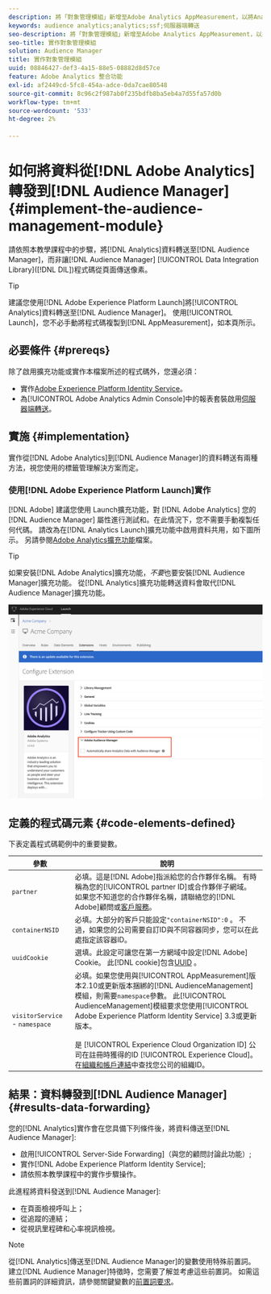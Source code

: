 ```yaml
---
description: 將「對象管理模組」新增至Adobe Analytics AppMeasurement，以將Analytics資料轉送至Audience Manager，而非讓Audience ManagerData Integration Library(DIL)程式碼從頁面傳送像素。
keywords: audience analytics;analytics;ssf;伺服器端轉送
seo-description: 將「對象管理模組」新增至Adobe Analytics AppMeasurement，以將Analytics資料轉送至Audience Manager，而非讓Audience ManagerData Integration Library(DIL)程式碼從頁面傳送像素。
seo-title: 實作對象管理模組
solution: Audience Manager
title: 實作對象管理模組
uuid: 08846427-def3-4a15-88e5-08882d8d57ce
feature: Adobe Analytics 整合功能
exl-id: af2449cd-5fc8-454a-adce-0da7cae80548
source-git-commit: 8c96c2f987ab0f235bdfb8ba5eb4a7d55fa57d0b
workflow-type: tm+mt
source-wordcount: '533'
ht-degree: 2%

---
```


# 如何將資料從[!DNL Adobe Analytics]轉發到[!DNL Audience Manager] {#implement-the-audience-management-module}

請依照本教學課程中的步驟，將[!DNL Analytics]資料轉送至[!DNL Audience Manager]，而非讓[!DNL Audience Manager] [!UICONTROL Data Integration Library]([!DNL DIL])程式碼從頁面傳送像素。

>[!TIP]
>
>建議您使用[!DNL Adobe Experience Platform Launch]將[!UICONTROL Analytics]資料轉送至[!DNL Audience Manager]。 使用[!UICONTROL Launch]，您不必手動將程式碼複製到[!DNL AppMeasurement]，如本頁所示。

## 必要條件 {#prereqs}

除了啟用擴充功能或實作本檔案所述的程式碼外，您還必須：

* 實作[Adobe Experience Platform Identity Service](https://experienceleague.adobe.com/docs/id-service/using/home.html)。
* 為[!UICONTROL Adobe Analytics Admin Console]中的報表套裝啟用[伺服器端轉送](https://experienceleague.adobe.com/docs/analytics/admin/admin-tools/server-side-forwarding/ssf.html)。

## 實施 {#implementation}

實作從[!DNL Adobe Analytics]到[!DNL Audience Manager]的資料轉送有兩種方法，視您使用的標籤管理解決方案而定。

### 使用[!DNL Adobe Experience Platform Launch]實作

[!DNL Adobe] 建議您使用 [](https://experienceleague.adobe.com/docs/launch/using/home.html?lang=en) Launch擴充功能，對 [!DNL Adobe Analytics] 您的 [!DNL Audience Manager] 屬性進行測試和。在此情況下，您不需要手動複製任何代碼。 請改為在[!DNL Analytics Launch]擴充功能中啟用資料共用，如下圖所示。 另請參閱[Adobe Analytics擴充功能](https://experienceleague.adobe.com/docs/launch/using/extensions-ref/adobe-extension/analytics-extension/overview.html#adobe-audience-manager)檔案。

>[!TIP]
>
>如果安裝[!DNL Adobe Analytics]擴充功能，*不要*&#x200B;也要安裝[!DNL Audience Manager]擴充功能。 從[!DNL Analytics]擴充功能轉送資料會取代[!DNL Audience Manager]擴充功能。

![如何從Adobe Analytics擴充功能將資料共用至Audience Manager](/help/using/integration/assets/analytics-to-aam.png)

## 定義的程式碼元素 {#code-elements-defined}

下表定義程式碼範例中的重要變數。

| 參數 | 說明 |
|--- |--- |
| `partner` | 必填。這是[!DNL Adobe]指派給您的合作夥伴名稱。 有時稱為您的[!UICONTROL partner ID]或合作夥伴子網域。  如果您不知道您的合作夥伴名稱，請聯絡您的[!DNL Adobe]顧問或[客戶服務](https://helpx.adobe.com/tw/marketing-cloud/contact-support.html)。 |
| `containerNSID` | 必填。大部分的客戶只能設定`"containerNSID":0` 。 不過，如果您的公司需要自訂ID與不同容器同步，您可以在此處指定該容器ID。 |
| `uuidCookie` | 選填。此設定可讓您在第一方網域中設定[!DNL Adobe] Cookie。 此[!DNL cookie]包含[UUID](../../reference/ids-in-aam.md) 。 |
| `visitorService` - `namespace` | 必填。如果您使用與[!UICONTROL AppMeasurement]版本2.10或更新版本捆綁的[!DNL AudienceManagement]模組，則需要`namespace`參數。 此[!UICONTROL AudienceManagement]模組要求您使用[!UICONTROL Adobe Experience Platform Identity Service] 3.3或更新版本。 <br><br>是 [!UICONTROL Experience Cloud Organization ID] 公司在註冊時獲得的ID  [!UICONTROL Experience Cloud]。在[組織和帳戶連結](https://experienceleague.adobe.com/docs/core-services/interface/manage-users-and-products/organizations.html)中查找您公司的組織ID。 |

## 結果：資料轉發到[!DNL Audience Manager] {#results-data-forwarding}

您的[!DNL Analytics]實作會在您具備下列條件後，將資料傳送至[!DNL Audience Manager]:

* 啟用[!UICONTROL Server-Side Forwarding]（與您的顧問討論此功能）;
* 實作[!DNL Adobe Experience Platform Identity Service];
* 請依照本教學課程中的實作步驟操作。

此進程將資料發送到[!DNL Audience Manager]:

* 在頁面檢視呼叫上；
* 從追蹤的連結；
* 從視訊里程碑和心率視訊檢視。

>[!NOTE]
>
>從[!DNL Analytics]傳送至[!DNL Audience Manager]的變數使用特殊前置詞。 建立[!DNL Audience Manager]特徵時，您需要了解並考慮這些前置詞。 如需這些前置詞的詳細資訊，請參閱關鍵變數的[前置詞要求](../../features/traits/trait-variable-prefixes.md)。
